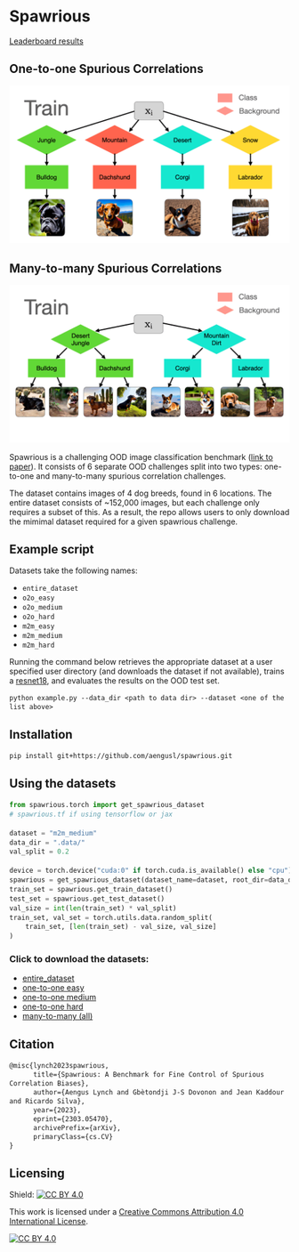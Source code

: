 # Spawrious

[Leaderboard results](https://aengusl.github.io/spawrious.github.io/)

## One-to-one Spurious Correlations
![gif](twitter_gif_preview_o2o_HQ.gif)

## Many-to-many Spurious Correlations
![gif](twitter_gif_preview_m2m_HQ.gif)

Spawrious is a challenging OOD image classification benchmark ([link to paper](https://arxiv.org/abs/2303.05470)). It consists of 6 separate OOD challenges split into two types: one-to-one and many-to-many spurious correlation challenges.

The dataset contains images of 4 dog breeds, found in 6 locations. The entire dataset consists of ~152,000 images, but each challenge only requires a subset of this. As a result, the repo allows users to only download the mimimal dataset required for a given spawrious challenge. 

## Example script

Datasets take the following names: 
- `entire_dataset` 
- `o2o_easy`
- `o2o_medium`
- `o2o_hard`
- `m2m_easy`
- `m2m_medium`
- `m2m_hard` 
 
Running the command below retrieves the appropriate dataset at a user specified user directory (and downloads the dataset if not available), trains a [resnet18](https://pytorch.org/hub/pytorch_vision_resnet/), and evaluates the results on the OOD test set.

```
python example.py --data_dir <path to data dir> --dataset <one of the list above>
```

## Installation
```
pip install git+https://github.com/aengusl/spawrious.git
```


## Using the datasets
```python
from spawrious.torch import get_spawrious_dataset
# spawrious.tf if using tensorflow or jax

dataset = "m2m_medium"
data_dir = ".data/"
val_split = 0.2

device = torch.device("cuda:0" if torch.cuda.is_available() else "cpu")
spawrious = get_spawrious_dataset(dataset_name=dataset, root_dir=data_dir)
train_set = spawrious.get_train_dataset()
test_set = spawrious.get_test_dataset()
val_size = int(len(train_set) * val_split)
train_set, val_set = torch.utils.data.random_split(
    train_set, [len(train_set) - val_size, val_size]
)
```

### Click to download the datasets:
- [entire_dataset](https://www.dropbox.com/s/e40j553480h3f3s/spawrious224.tar.gz?dl=1)
- [one-to-one easy](https://www.dropbox.com/s/kwhiv60ihxe3owy/spawrious__o2o_easy.tar.gz?dl=1)
- [one-to-one medium](https://www.dropbox.com/s/x03gkhdwar5kht4/spawrious224__o2o_medium.tar.gz?dl=1)
- [one-to-one hard](https://www.dropbox.com/s/p1ry121m2gjj158/spawrious__o2o_hard.tar.gz?dl=1)
- [many-to-many (all)](https://www.dropbox.com/s/5usem63nfub266y/spawrious__m2m.tar.gz?dl=1)

## Citation

```
@misc{lynch2023spawrious,
      title={Spawrious: A Benchmark for Fine Control of Spurious Correlation Biases}, 
      author={Aengus Lynch and Gbètondji J-S Dovonon and Jean Kaddour and Ricardo Silva},
      year={2023},
      eprint={2303.05470},
      archivePrefix={arXiv},
      primaryClass={cs.CV}
}
```
## Licensing

Shield: [![CC BY 4.0][cc-by-shield]][cc-by]

This work is licensed under a
[Creative Commons Attribution 4.0 International License][cc-by].

[![CC BY 4.0][cc-by-image]][cc-by]

[cc-by]: http://creativecommons.org/licenses/by/4.0/
[cc-by-image]: https://i.creativecommons.org/l/by/4.0/88x31.png
[cc-by-shield]: https://img.shields.io/badge/License-CC%20BY%204.0-lightgrey.svg
